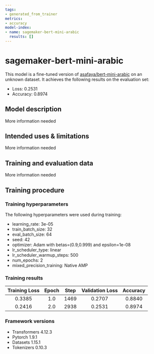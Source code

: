 ```yaml
---
tags:
- generated_from_trainer
metrics:
- accuracy
model-index:
- name: sagemaker-bert-mini-arabic
  results: []
---
```


<!-- This model card has been generated automatically according to the information the Trainer had access to. You
should probably proofread and complete it, then remove this comment. -->

# sagemaker-bert-mini-arabic

This model is a fine-tuned version of [asafaya/bert-mini-arabic](https://huggingface.co/asafaya/bert-mini-arabic) on an unknown dataset.
It achieves the following results on the evaluation set:
- Loss: 0.2531
- Accuracy: 0.8974

## Model description

More information needed

## Intended uses & limitations

More information needed

## Training and evaluation data

More information needed

## Training procedure

### Training hyperparameters

The following hyperparameters were used during training:
- learning_rate: 3e-05
- train_batch_size: 32
- eval_batch_size: 64
- seed: 42
- optimizer: Adam with betas=(0.9,0.999) and epsilon=1e-08
- lr_scheduler_type: linear
- lr_scheduler_warmup_steps: 500
- num_epochs: 2
- mixed_precision_training: Native AMP

### Training results

| Training Loss | Epoch | Step | Validation Loss | Accuracy |
|:-------------:|:-----:|:----:|:---------------:|:--------:|
| 0.3385        | 1.0   | 1469 | 0.2707          | 0.8840   |
| 0.2416        | 2.0   | 2938 | 0.2531          | 0.8974   |


### Framework versions

- Transformers 4.12.3
- Pytorch 1.9.1
- Datasets 1.15.1
- Tokenizers 0.10.3
